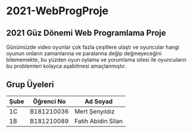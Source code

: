 # 2021-WebProgProje
## 2021 Güz Dönemi Web Programlama Proje
Günümüzde video oyunlar çok fazla çeşitlere ulaştı ve oyuncular hangi oyunun onların zamanlarına ve paralarına değip değmeyeceğini bilememekte, bu yüzden oyun oylama ve yorumlama sitesi ile oyuncuların bu problemleri kolayca aşabilmesi amaçlanmıştır.
## Grup Üyeleri
|Şube|Öğrenci No|Ad Soyad                |
|----|----------|------------------------|
|1C  |B181210036 |Mert Şenyıldız         |
|1B  |B181210089 |Fatih Abidin Silan     |
